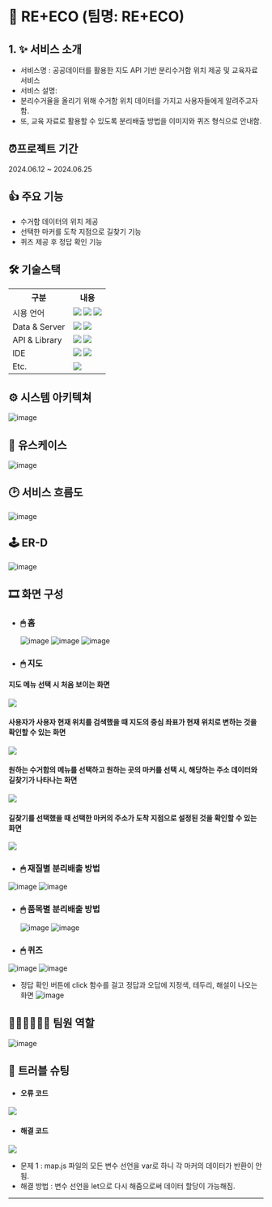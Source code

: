 # 🌱 RE+ECO (팀명: RE+ECO)

## 1. ✨ 서비스 소개
* 서비스명 : 공공데이터를 활용한 지도 API 기반 분리수거함 위치 제공 및 교육자료 서비스
* 서비스 설명:
* 분리수거율을 올리기 위해 수거함 위치 데이터를 가지고 사용자들에게 알려주고자 함.
* 또, 교육 자료로 활용할 수 있도록 분리배출 방법을 이미지와 퀴즈 형식으로 안내함.

## ⏰프로젝트 기간
2024.06.12 ~ 2024.06.25

## 👍 주요 기능
* 수거함 데이터의 위치 제공
* 선택한 마커를 도착 지점으로 길찾기 기능
* 퀴즈 제공 후 정답 확인 기능


## 🛠 기술스택
<table>
  <tr>
    <th>구분</th>
    <th>내용</th>
  </tr>
   <tr>
    <td>시용 언어</td>
    <td>
      <img src="https://img.shields.io/badge/javascript-F7DF1E?style=for-the-badge&logo=javascript&logoColor=black">
      <img src="https://img.shields.io/badge/HTML-E34F26?style=for-the-badge&logo=html5&logoColor=white">
      <img src="https://img.shields.io/badge/CSS-1572B6?style=for-the-badge&logo=css3&logoColor=white">
    </td>
  </tr>
   <tr>
    <td>Data & Server</td>
    <td>
      <img src="https://img.shields.io/badge/Apache Tomcat 9.0-D22128?style=for-the-badge&logo=Apache Tomcat&logoColor=white"/> 
      <img src="https://img.shields.io/badge/heidi sql-83B81A?style=for-the-badge">
    </td>
  </tr>
   <tr>
    <td>API & Library</td>
    <td>
      <img src="https://img.shields.io/badge/Kakao Map Api-007CE2?style=for-the-badge&logo=KaKao Map Api&logoColor=white">
      <img src="https://img.shields.io/badge/My Batis-191A1B?style=for-the-badge">
    </td>
  </tr>
   <tr>
    <td>IDE</td>
    <td>
      <img src="https://img.shields.io/badge/VSCode-007ACC?style=for-the-badge&logo=VisualStudioCode&logoColor=white"/>
      <img src="https://img.shields.io/badge/Spring-6DB33F?style=for-the-badge&logo=Spring&logoColor=white"/> 
    </td>
  </tr>
   <tr>
    <td>Etc.</td>
    <td>
      <img src="https://img.shields.io/badge/GitHub-181717?style=for-the-badge&logo=GitHub&logoColor=white"/>
    </td>
  </tr>
</table>

## ⚙ 시스템 아키텍쳐
![image](https://github.com/2024-SMHRD-SW-DataDesign-1/recycle/assets/109200207/cce9961a-aed9-4a1f-b3b8-bac39ecbce0b)



## 📡 유스케이스
![image](https://github.com/2024-SMHRD-SW-DataDesign-1/recycle/assets/109200207/ce440ca7-e490-4579-b5cd-6660ab689cc8)


## 🕑 서비스 흐름도
![image](https://github.com/2024-SMHRD-SW-DataDesign-1/recycle/assets/109200207/b2eecc0d-959e-4bbf-a50b-814eb374f2b7)


## 🕹 ER-D
![image](https://github.com/2024-SMHRD-SW-DataDesign-1/recycle/assets/109200207/053c0db4-ab88-483a-b25f-0dfb14e837f4)


## 🎞 화면 구성
* <h3>🖱 홈</h3>

  ![image](https://github.com/2024-SMHRD-SW-DataDesign-1/recycle/assets/109200207/1f3fab31-bff9-4105-8db4-93314873d3d5)
  ![image](https://github.com/2024-SMHRD-SW-DataDesign-1/recycle/assets/109200207/525191a1-244f-4f1f-839b-ff42aedd584f)
  ![image](https://github.com/2024-SMHRD-SW-DataDesign-1/recycle/assets/109200207/16910c83-eb03-4cdd-9410-fb841a12de01)

* <h3>🖱 지도</h3>
<h4>지도 메뉴 선택 시 처음 보이는 화면</h4>
 <img src="https://github.com/2024-SMHRD-SW-DataDesign-1/recycle/assets/109200207/62f491e7-836b-419b-8a9c-4001d7ac8b10">
<h4>사용자가 사용자 현재 위치를 검색했을 때 지도의 중심 좌표가 현재 위치로 변하는 것을 확인할 수 있는 화면</h4>
 <img src="https://github.com/2024-SMHRD-SW-DataDesign-1/recycle/assets/109200207/7953e474-1c86-4d88-954d-0285f4bc7537">
<h4>원하는 수거함의 메뉴를 선택하고 원하는 곳의 마커를 선택 시, 해당하는 주소 데이터와 길찾기가 나타나는 화면</h4>
 <img src="https://github.com/2024-SMHRD-SW-DataDesign-1/recycle/assets/109200207/2ffbb807-5ae3-4f37-a95f-3fa6dd54d1c8">
<h4>길찾기를 선택했을 때 선택한 마커의 주소가 도착 지점으로 설정된 것을 확인할 수 있는 화면</h4>
 <img src="https://github.com/2024-SMHRD-SW-DataDesign-1/recycle/assets/109200207/fdb81d49-3696-4bb3-8ef0-c200ed472242">

* <h3>🖱 재질별 분리배출 방법</h3>
 ![image](https://github.com/2024-SMHRD-SW-DataDesign-1/recycle/assets/109200207/9d0407cf-e0a8-4878-b72a-d47d812fb94a)
 ![image](https://github.com/2024-SMHRD-SW-DataDesign-1/recycle/assets/109200207/b1de4bde-7ccd-4bbc-836f-18e26c078497)


* <h3>🖱 품목별 분리배출 방법</h3>

  ![image](https://github.com/2024-SMHRD-SW-DataDesign-1/recycle/assets/109200207/30a8d5eb-2b10-4318-b16b-232aabc16ae0)
  ![image](https://github.com/2024-SMHRD-SW-DataDesign-1/recycle/assets/109200207/f7340c8b-c508-4aaf-bb7d-0d9a4e235395)

* <h3>🖱 퀴즈</h3>
 ![image](https://github.com/2024-SMHRD-SW-DataDesign-1/recycle/assets/109200207/7a44f1c6-acf7-4178-ab03-87bb842e4d9e)
![image](https://github.com/2024-SMHRD-SW-DataDesign-1/recycle/assets/109200207/21bd2bf9-e052-4f2d-a2fb-d4fe61e22be4)

* 정답 확인 버튼에 click 함수를 걸고 정답과 오답에 지정색, 테두리, 해설이 나오는 화면
![image](https://github.com/2024-SMHRD-SW-DataDesign-1/recycle/assets/109200207/f9622cb7-4161-4e56-92e6-a79ce656676d)



## 🤸‍♂️🤾‍♀️🤸‍♀️ 팀원 역할
![image](https://github.com/2024-SMHRD-SW-DataDesign-1/recycle/assets/109200207/d5b03fae-6421-4aeb-b0b2-e68e42d9abbb)




## 🔔 트러블 슈팅
* <h4>오류 코드</h4>
 <img src="https://github.com/2024-SMHRD-SW-DataDesign-1/recycle/assets/109200207/82581ebf-c874-4943-b4b0-94ccca2ad9eb">
 
* <h4>해결 코드</h4>
 <img src="https://github.com/2024-SMHRD-SW-DataDesign-1/recycle/assets/109200207/d875495e-71e1-4539-923f-97d5e9003c5e">

* 문제 1 : map.js 파일의 모든 변수 선언을 var로 하니 각 마커의 데이터가 반환이 안 됨.
* 해결 방법 : 변수 선언을 let으로 다시 해줌으로써 데이터 할당이 가능해짐.

***





